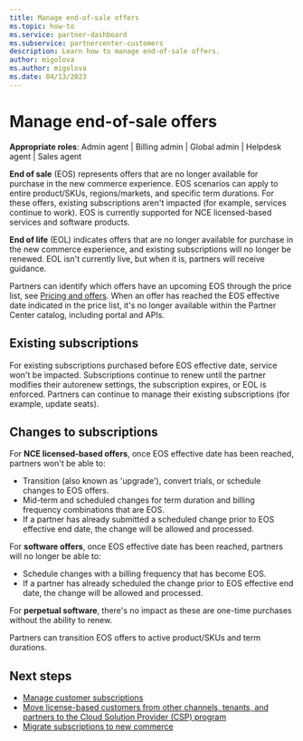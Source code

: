 ```yaml
---
title: Manage end-of-sale offers  
ms.topic: how-to
ms.service: partner-dashboard
ms.subservice: partnercenter-customers
description: Learn how to manage end-of-sale offers.
author: migolova
ms.author: migolova
ms.date: 04/13/2023
---
```


# Manage end-of-sale offers  

**Appropriate roles**: Admin agent | Billing admin | Global admin | Helpdesk agent | Sales agent

**End of sale** (EOS) represents offers that are no longer available for purchase in the new commerce experience. EOS scenarios can apply to entire product/SKUs, regions/markets, and specific term durations. For these offers, existing subscriptions aren't impacted (for example, services continue to work). EOS is currently supported for NCE licensed-based services and software products.

**End of life** (EOL) indicates offers that are no longer available for purchase in the new commerce experience, and existing subscriptions will no longer be renewed. EOL isn't currently live, but when it is, partners will receive guidance.

Partners can identify which offers have an upcoming EOS through the price list, see [Pricing and offers](pricing-and-offers.md). When an offer has reached the EOS effective date indicated in the price list, it's no longer available within the Partner Center catalog, including portal and APIs.

## Existing subscriptions

For existing subscriptions purchased before EOS effective date, service won't be impacted. Subscriptions continue to renew until the partner modifies their autorenew settings, the subscription expires, or EOL is enforced. Partners can continue to manage their existing subscriptions (for example, update seats).

## Changes to subscriptions  

For **NCE licensed-based offers**, once EOS effective date has been reached, partners won't be able to:

- Transition (also known as 'upgrade'), convert trials, or schedule changes to EOS offers.  
- Mid-term and scheduled changes for term duration and billing frequency combinations that are EOS.
- If a partner has already submitted a scheduled change prior to EOS effective end date, the change will be allowed and processed.  

For **software offers**, once EOS effective date has been reached, partners will no longer be able to:

- Schedule changes with a billing frequency that has become EOS.  
- If a partner has already scheduled the change prior to EOS effective end date, the change will be allowed and processed.

For **perpetual software**, there's no impact as these are one-time purchases without the ability to renew.

Partners can transition EOS offers to active product/SKUs and term durations.

## Next steps

- [Manage customer subscriptions](create-a-new-subscription.md)
- [Move license-based customers from other channels, tenants, and partners to the Cloud Solution Provider (CSP) program](transition-seat-based-services.md)
- [Migrate subscriptions to new commerce](migrate-subscriptions-to-new-commerce.md)
